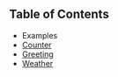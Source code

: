 ## Table of Contents

* Examples
 * [Counter](docs/examples/counter.md)
 * [Greeting](docs/examples/greeting.md)
 * [Weather](docs/examples/weather.md)

